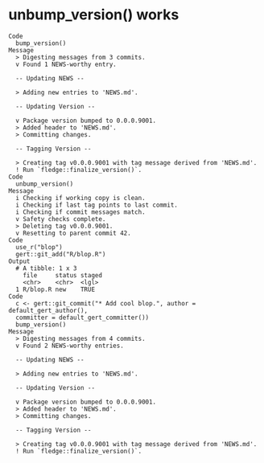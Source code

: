 # unbump_version() works

    Code
      bump_version()
    Message
      > Digesting messages from 3 commits.
      v Found 1 NEWS-worthy entry.
      
      -- Updating NEWS --
      
      > Adding new entries to 'NEWS.md'.
      
      -- Updating Version --
      
      v Package version bumped to 0.0.0.9001.
      > Added header to 'NEWS.md'.
      > Committing changes.
      
      -- Tagging Version --
      
      > Creating tag v0.0.0.9001 with tag message derived from 'NEWS.md'.
      ! Run `fledge::finalize_version()`.
    Code
      unbump_version()
    Message
      i Checking if working copy is clean.
      i Checking if last tag points to last commit.
      i Checking if commit messages match.
      v Safety checks complete.
      > Deleting tag v0.0.0.9001.
      v Resetting to parent commit 42.
    Code
      use_r("blop")
      gert::git_add("R/blop.R")
    Output
      # A tibble: 1 x 3
        file     status staged
        <chr>    <chr>  <lgl> 
      1 R/blop.R new    TRUE  
    Code
      c <- gert::git_commit("* Add cool blop.", author = default_gert_author(),
      committer = default_gert_committer())
      bump_version()
    Message
      > Digesting messages from 4 commits.
      v Found 2 NEWS-worthy entries.
      
      -- Updating NEWS --
      
      > Adding new entries to 'NEWS.md'.
      
      -- Updating Version --
      
      v Package version bumped to 0.0.0.9001.
      > Added header to 'NEWS.md'.
      > Committing changes.
      
      -- Tagging Version --
      
      > Creating tag v0.0.0.9001 with tag message derived from 'NEWS.md'.
      ! Run `fledge::finalize_version()`.

